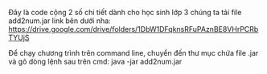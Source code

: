 Đây là code cộng 2 số chi tiết dành cho học sinh lớp 3 chúng ta tải file add2num.jar link bên dưới nha:
https://drive.google.com/drive/folders/1DbW1DFqknsRFuPAznBE8VHrPCRbTYUjS

Để chạy chương trình trên command line, chuyển đến thư mục chứa file .jar và gõ dòng lệnh sau trên cmd:
java -jar add2num.jar

